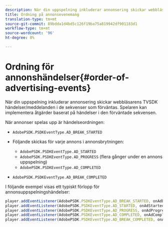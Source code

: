 ```yaml
---
description: När din uppspelning inkluderar annonsering skickar webbläsarens TVSDK händelser/meddelanden i de sekvenser som förväntas. Spelaren kan implementera åtgärder baserat på händelser i den förväntade sekvensen.
title: Ordning på annonsevenemang
translation-type: tm+mt
source-git-commit: 89bdda1d4bd5c126f19ba75a819942df901183d1
workflow-type: tm+mt
source-wordcount: '96'
ht-degree: 0%

---
```



# Ordning för annonshändelser{#order-of-advertising-events}

När din uppspelning inkluderar annonsering skickar webbläsarens TVSDK händelser/meddelanden i de sekvenser som förväntas. Spelaren kan implementera åtgärder baserat på händelser i den förväntade sekvensen.

<!--<a id="section_69E3CCBC57BB48399799876E83908348"></a>-->

När annonser spelas upp är händelseordningen:

* `AdobePSDK.PSDKEventType.AD_BREAK_STARTED`
* Följande skickas för varje annons i annonsbrytningen:

   * `AdobePSDK.PSDKEventType.AD_STARTED`
   * `AdobePSDK.PSDKEventType.AD_PROGRESS` (flera gånger under en annons uppspelning)
   * `AdobePSDK.PSDKEventType.AD_COMPLETED`

* `AdobePSDK.PSDKEventType.AD_BREAK_COMPLETED`

I följande exempel visas ett typiskt förlopp för annonsuppspelningshändelser:

```js
player.addEventListener(AdobePSDK.PSDKEventType.AD_BREAK_STARTED, onAdbreakStarted); 
player.addEventListener(AdobePSDK.PSDKEventType.AD_STARTED, onAdStarted); 
player.addEventListener(AdobePSDK.PSDKEventType.AD_PROGRESS, onAdProgress); 
player.addEventListener(AdobePSDK.PSDKEventType.AD_COMPLETED, onAdCompleted); 
player.addEventListener(AdobePSDK.PSDKEventType.AD_BREAK_COMPLETED, onAdbreakCompleted);
```

